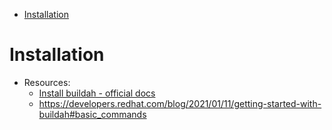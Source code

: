 - [Installation](#Installation)

# Installation

- Resources:
  - [Install buildah - official docs](https://github.com/containers/buildah/blob/main/install.md)
  - https://developers.redhat.com/blog/2021/01/11/getting-started-with-buildah#basic_commands
